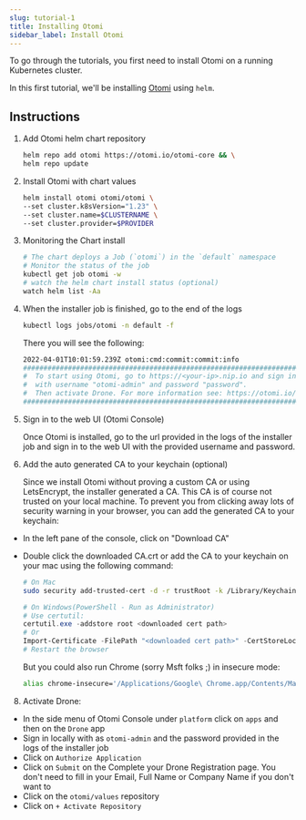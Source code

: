```yaml
---
slug: tutorial-1
title: Installing Otomi
sidebar_label: Install Otomi
---
```


To go through the tutorials, you first need to install Otomi on a running Kubernetes cluster.

In this first tutorial, we'll be installing [Otomi](https://github.com/redkubes/otomi-core) using `helm`.

## Instructions

1. Add Otomi helm chart repository

    ```bash
    helm repo add otomi https://otomi.io/otomi-core && \
    helm repo update
    ```

2. Install Otomi with chart values

    ```bash
    helm install otomi otomi/otomi \
    --set cluster.k8sVersion="1.23" \
    --set cluster.name=$CLUSTERNAME \
    --set cluster.provider=$PROVIDER
    ```

3. Monitoring the Chart install

    ```bash
    # The chart deploys a Job (`otomi`) in the `default` namespace
    # Monitor the status of the job
    kubectl get job otomi -w
    # watch the helm chart install status (optional)
    watch helm list -Aa
    ```

4. When the installer job is finished, go to the end of the logs

    ```bash
    kubectl logs jobs/otomi -n default -f
    ```

   There you will see the following:

    ```bash
    2022-04-01T10:01:59.239Z otomi:cmd:commit:commit:info                                                                                            
    ################################################################################################
    #  To start using Otomi, go to https://<your-ip>.nip.io and sign in to the web console         #
    #  with username "otomi-admin" and password "password".                                        #
    #  Then activate Drone. For more information see: https://otomi.io/docs/get-started/activation #
    ################################################################################################
    ```

5. Sign in to the web UI (Otomi Console)

   Once Otomi is installed, go to the url provided in the logs of the installer job and sign in to the web UI with the provided username and password.

6. Add the auto generated CA to your keychain (optional)

   Since we install Otomi without proving a custom CA or using LetsEncrypt, the installer generated a CA. This CA is of course not trusted on your local machine.
   To prevent you from clicking away lots of security warning in your browser, you can add the generated CA to your keychain:

- In the left pane of the console, click on "Download CA"
- Double click the downloaded CA.crt or add the CA to your keychain on your mac using the following command:
  
  ```bash
  # On Mac
  sudo security add-trusted-cert -d -r trustRoot -k /Library/Keychains/System.keychain ~/Downloads/ca.crt  
  ```  

  ```powershell
  # On Windows(PowerShell - Run as Administrator)
  # Use certutil:
  certutil.exe -addstore root <downloaded cert path>
  # Or 
  Import-Certificate -FilePath "<downloaded cert path>" -CertStoreLocation Cert:\LocalMachine\Root
  # Restart the browser 
  ```

    But you could also run Chrome (sorry Msft folks ;) in insecure mode:

    ```bash
    alias chrome-insecure='/Applications/Google\ Chrome.app/Contents/MacOS/Google\ Chrome --ignore-certificate-errors --ignore-urlfetcher-cert-requests &> /dev/null'
    ```

8. Activate Drone:

- In the side menu of Otomi Console under `platform` click on `apps` and then on the `Drone` app
- Sign in locally with as `otomi-admin` and the password provided in the logs of the installer job
- Click on `Authorize Application`
- Click on `Submit` on the Complete your Drone Registration page. You don't need to fill in your Email, Full Name or Company Name if you don't want to
- Click on the `otomi/values` repository
- Click on `+ Activate Repository`
